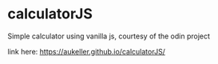 # calculatorJS
Simple calculator using vanilla js, courtesy of the odin project

link here: https://aukeller.github.io/calculatorJS/

